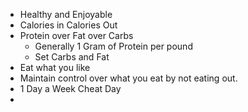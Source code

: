 - Healthy and Enjoyable
 - Calories in Calories Out
 - Protein over Fat over Carbs
     - Generally 1 Gram of Protein per pound
     - Set Carbs and Fat
 - Eat what you like
 - Maintain control over what you eat by not eating out.
 - 1 Day a Week Cheat Day
 - 